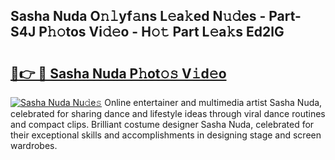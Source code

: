 ## Sasha Nuda O𝚗𝚕yf𝚊ns L𝚎a𝚔ed N𝚞𝚍es - Part-S4J P𝚑𝚘tos Vi𝚍𝚎o - H𝚘𝚝 Part L𝚎a𝚔s Ed2lG

# <h2><a href="http://kf4gkn.oniu.top/?m=Sasha+Nuda">🔗👉 🔴 Sasha Nuda P𝚑ot𝚘𝚜 V𝚒d𝚎o</a></h2>

[![Sasha Nuda Nu𝚍e𝚜](https://i.imgur.com/0qMVB7G.gif)](http://kf4gkn.oniu.top/?m=Sasha+Nuda)
Online entertainer and multimedia artist Sasha Nuda, celebrated for sharing dance and lifestyle ideas through viral dance routines and compact clips. Brilliant costume designer Sasha Nuda, celebrated for their exceptional skills and accomplishments in designing stage and screen wardrobes.  
